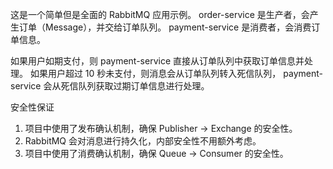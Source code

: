 这是一个简单但是全面的 RabbitMQ 应用示例。
order-service 是生产者，会产生订单（Message），并交给订单队列。
payment-service 是消费者，会消费订单信息。

如果用户如期支付，则 payment-service 直接从订单队列中获取订单信息并处理。
如果用户超过 10 秒未支付，则消息会从订单队列转入死信队列， payment-service 会从死信队列获取过期订单信息进行处理。

安全性保证
1. 项目中使用了发布确认机制，确保 Publisher -> Exchange 的安全性。
2. RabbitMQ 会对消息进行持久化，内部安全性不用额外考虑。
3. 项目中使用了消费确认机制，确保 Queue -> Consumer 的安全性。
